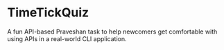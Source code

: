 # TimeTickQuiz
A fun API-based Praveshan task to help newcomers get comfortable with using APIs in a real-world CLI application.
